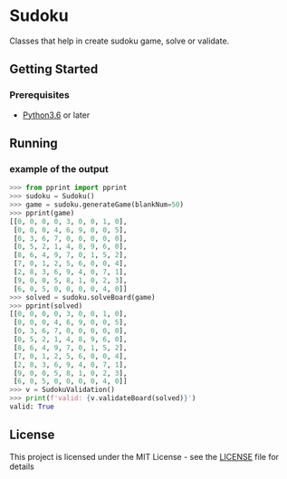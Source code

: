 # Sudoku

Classes that help in create sudoku game, solve or validate.

## Getting Started

### Prerequisites

- [Python3.6](https://www.python.org/downloads/) or later

## Running

### example of the output

``` python
>>> from pprint import pprint
>>> sudoku = Sudoku()
>>> game = sudoku.generateGame(blankNum=50)
>>> pprint(game)
[[0, 0, 0, 0, 3, 0, 0, 1, 0],
 [0, 0, 0, 4, 6, 9, 0, 0, 5],
 [0, 3, 6, 7, 0, 0, 0, 0, 0],
 [0, 5, 2, 1, 4, 8, 9, 6, 0],
 [8, 6, 4, 9, 7, 0, 1, 5, 2],
 [7, 0, 1, 2, 5, 6, 0, 0, 4],
 [2, 8, 3, 6, 9, 4, 0, 7, 1],
 [9, 0, 0, 5, 8, 1, 0, 2, 3],
 [6, 0, 5, 0, 0, 0, 0, 4, 0]]
>>> solved = sudoku.solveBoard(game)
>>> pprint(solved)
[[0, 0, 0, 0, 3, 0, 0, 1, 0],
 [0, 0, 0, 4, 6, 9, 0, 0, 5],
 [0, 3, 6, 7, 0, 0, 0, 0, 0],
 [0, 5, 2, 1, 4, 8, 9, 6, 0],
 [8, 6, 4, 9, 7, 0, 1, 5, 2],
 [7, 0, 1, 2, 5, 6, 0, 0, 4],
 [2, 8, 3, 6, 9, 4, 0, 7, 1],
 [9, 0, 0, 5, 8, 1, 0, 2, 3],
 [6, 0, 5, 0, 0, 0, 0, 4, 0]]
>>> v = SudokuValidation()
>>> print(f'valid: {v.validateBoard(solved)}')
valid: True
```


## License

This project is licensed under the MIT License - see the [LICENSE](LICENSE) file for details
